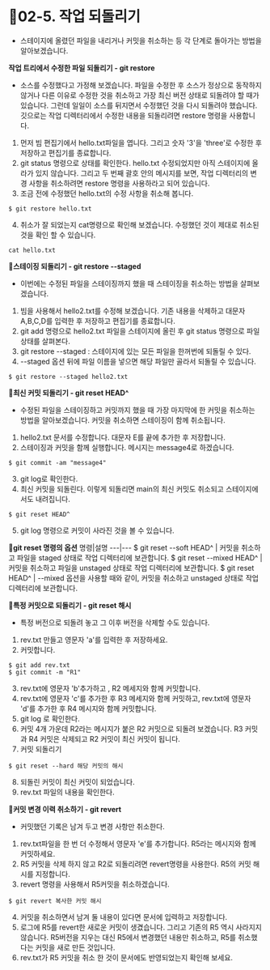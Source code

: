 # 🧩02-5. 작업 되돌리기
- 스테이지에 올렸던 파일을 내리거나 커밋을 취소하는 등 각 단계로 돌아가는 방법을 알아보겠습니다.

**작업 트리에서 수정한 파일 되돌리기 - git restore**
- 소스를 수정했다고 가정해 보겠습니다. 파일을 수정한 후 소스가 정상으로 동작하지 않거나 다른 이유로 수정한 것을 취소하고 가장 최신 버전 상태로 되돌려야 할 때가 있습니다. 그런데 일일이 소스를 뒤지면서 수정했던 것을 다시 되돌려야 했습니다. 깃으로는 작업 디렉터리에서 수정한 내용을 되돌리려면 restore 명령을 사용합니다.

1. 먼저 빔 편집기에서 hello.txt파일을 엽니다. 그리고 숫자 '3'을 'three'로 수정한 후 저장하고 편집기를 종료합니다.
2. git status 명령으로 상태를 확인한다. hello.txt 수정되었지만 아직 스테이지에 올라가 있지 않습니다. 그리고 두 번째 괄호 안의 메시지를 보면, 작업 디렉터리의 변경 사항을 취소하려면 restore 명령을 사용하라고 되어 있습니다.
3. 조금 전에 수정했던 hello.txt의 수정 사항을 취소해 봅니다.
```
$ git restore hello.txt
```
4. 취소가 잘 되었는지 cat명령으로 확인해 보겠습니다. 수정했던 것이 제대로 취소된 것을 확인 할 수 있습니다.
```
cat hello.txt
```

**📃스테이징 되돌리기 - git restore --staged**
- 이번에는 수정된 파일을 스테이징까지 했을 때 스테이징을 취소하는 방법을 살펴보겠습니다.

1. 빔을 사용해서 hello2.txt를 수정해 보겠습니다. 기존 내용을 삭제하고 대문자 A,B,C,D를 입력한 후 저장하고 편집기를 종료합니다.
2. git add 명령으로 hello2.txt 파일을 스테이지에 올린 후 git status 명령으로 파일 상태를 살펴본다.
3. git restore --staged : 스테이지에 있는 모든 파일을 한꺼번에 되돌릴 수 있다.
4. --staged 옵션 뒤에 파일 이름을 넣으면 해당 파일만 골라서 되돌릴 수 있습니다.
```
$ git restore --staged hello2.txt
```

**📃최신 커밋 되돌리기 - git reset HEAD^**
- 수정된 파일을 스테이징하고 커밋까지 했을 때 가장 마지막에 한 커밋을 취소하는 방법을 알아보겠습니다. 커밋을 취소하면 스테이징이 함께 취소됩니다.

1. hello2.txt 문서를 수정합니다. 대문자 E를 끝에 추가한 후 저장합니다.
2. 스테이징과 커밋을 함께 실행합니다. 메시지는 message4로 하겠습니다.
```
$ git commit -am "message4"
```
3. git log로 확인한다.
4. 최신 커밋을 되돌린다. 이렇게 되돌리면 main의 최신 커밋도 취소되고 스테이지에서도 내려집니다.
```
$ git reset HEAD^
```
5. git log 명령으로 커밋이 사라진 것을 볼 수 있습니다.

**📌git reset 명령의 옵션**
명령|설명
---|---
$ git reset --soft HEAD^ | 커밋을 취소하고 파일을 staged 상태로 작업 디렉터리에 보관합니다.
$ git reset --mixed HEAD^ | 커밋을 취소하고 파일을 unstaged 상태로 작업 디렉터리에 보관합니다.
$ git reset HEAD^ | --mixed 옵션을 사용할 때와 같이, 커밋을 취소하고 unstaged 상태로 작업 디렉터리에 보관합니다.

**📃특정 커밋으로 되돌리기 - git reset 해시**
- 특정 버전으로 되돌려 놓고 그 이후 버전을 삭제할 수도 있습니다.

1. rev.txt 만들고 영문자 'a'를 입력한 후 저장하세요.
2. 커밋합니다.
```
$ git add rev.txt
$ git commit -m "R1"
```
3. rev.txt에 영문자 'b'추가하고 , R2 메세지와 함께 커밋합니다.
4. rev.txt에 영문자 'c'를 추가한 후 R3 메세지와 함께 커밋하고, rev.txt에 영문자 'd'를 추가한 후 R4 메시지와 함께 커밋합니다.
5. git log 로 확인한다.
6. 커밋 4개 가운데 R2라는 메시지가 붙은 R2 커밋으로 되돌려 보겠습니다. R3 커밋과 R4 커밋은 삭제되고 R2 커밋이 최신 커밋이 됩니다.
7. 커밋 되돌리기
```
$ git reset --hard 해당 커밋의 해시
```
8. 되돌린 커밋이 최신 커밋이 되었습니다.
9. rev.txt 파일의 내용을 확인한다.

**📃커밋 변경 이력 취소하기 - git revert**
- 커밋했던 기록은 남겨 두고 변경 사항만 취소한다.

1. rev.txt파일을 한 번 더 수정해서 영문자 'e'를 추가합니다. R5라는 메시지와 함께 커밋하세요.
2. R5 커밋을 삭제 하지 않고 R2로 되돌리려면 revert명령을 사용한다. R5의 커밋 해시를 지정합니다.
3. revert 명령을 사용해서 R5커밋을 취소하겠습니다.
```
$ git revert 복사한 커밋 해시
```
4. 커밋을 취소하면서 남겨 둘 내용이 있다면 문서에 입력하고 저장합니다.
5. 로그에 R5를 revert한 새로운 커밋이 생겼습니다. 그리고 기존의 R5 역시 사라지지 않습니다. R5버전을 지우는 대신 R5에서 변경했던 내용만 취소하고, R5를 취소했다는 커밋을 새로 만든 것입니다.
6. rev.txt가 R5 커밋을 취소 한 것이 문서에도 반영되었는지 확인해 보세요.
